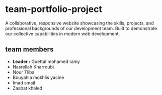 # team-portfolio-project
A collaborative, responsive website showcasing the skills, projects, and professional backgrounds of our development team. Built to demonstrate our collective capabilities in modern web development.

## team members 
- **Leader :** Guettal mohamed ramy 
- Nasrellah Kharroubi
- Nour Tliba 
- Bouyahia mokhlis yacine 
- Imad smail
- Zaabat khaled
